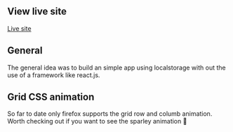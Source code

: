 ## View live site

[Live site](https://todo.janclaasen.me/)

## General

The general idea was to build an simple app using localstorage with out the use of a framework like react.js. 

## Grid CSS animation

So far to date only firefox supports the grid row and columb animation. Worth checking out if you want to see the sparley animation 🤩